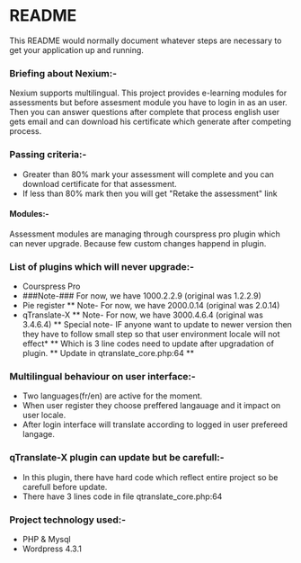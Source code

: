 # README 

This README would normally document whatever steps are necessary to get your application up and running.

### Briefing about Nexium:-
Nexium supports multilingual. This project provides e-learning modules for assessments but before assesment module you have to login in as an user. 
Then you can answer questions after complete that process english user gets email and can download his certificate which generate after competing process.

### Passing criteria:-
 * Greater than 80% mark your assessment will complete and you can download certificate for that assessment.
 * If less than 80% mark then you will get "Retake the assessment" link

#### Modules:-
   Assessment modules are managing through courspress pro plugin which can never upgrade. Because few custom changes happend in plugin.

### List of plugins which will never upgrade:-
  * Courspress Pro
  * ###Note-### For now, we have 1000.2.2.9 (original was 1.2.2.9)
  * Pie register
  ** Note- For now, we have 2000.0.14 (original was 2.0.14)
  * qTranslate-X
  ** Note- For now, we have 3000.4.6.4 (original was 3.4.6.4)
  ** Special note- IF anyone want to update to newer version then they have to follow small step so that user environment locale will not effect*
  ** Which is 3 line codes need to update after upgradation of plugin. 
  ** Update in qtranslate_core.php:64
  ** <?php 
          	if (get_current_user_id()) {
        		$locale = get_user_meta(get_current_user_id(), 'pie_dropdown_3');
        		$url_info['language'] = !empty($locale[0]) ? $locale[0] : '';
        	}
        	?>
### Multilingual behaviour on user interface:-
 * Two languages(fr/en) are active for the moment.
 * When user register they choose preffered langauage and it impact on user locale.
 * After login interface will translate according to logged in user prefereed langage.
   
### qTranslate-X plugin can update but be carefull:-
  * In this plugin, there have hard code which reflect entire project so be carefull before update.
  * There have 3 lines code in file qtranslate_core.php:64
  
### Project technology used:-  
  * PHP & Mysql
  * Wordpress 4.3.1
  
  

